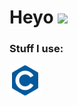 <h1>
  Heyo
  <img src="https://media.giphy.com/media/hvRJCLFzcasrR4ia7z/giphy.gif" width="30px"/>
  
  ### Stuff I use:
  <div>
    <img src="https://github.com/devicons/devicon/blob/master/icons/c/c-plain.svg" alt="C" width="50" height="50"/>&nbsp;
  </div>
</h1>
